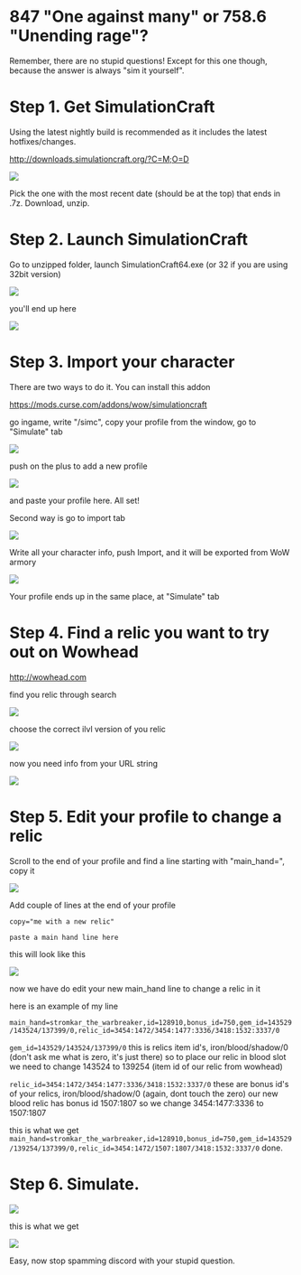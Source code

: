 # 847 "One against many" or 758.6 "Unending rage"?

Remember, there are no stupid questions!
Except for this one though, because the answer is always "sim it yourself".

# Step 1. Get SimulationCraft

Using the latest nightly build is recommended as it includes the latest hotfixes/changes.

http://downloads.simulationcraft.org/?C=M;O=D

![](http://i.imgur.com/6ZojHKe.png)

Pick the one with the most recent date (should be at the top) that ends in .7z. Download, unzip.

# Step 2. Launch SimulationCraft

Go to unzipped folder, launch SimulationCraft64.exe (or 32 if you are using 32bit version)

![](http://i.imgur.com/nGq8XnN.png)

you'll end up here

![](http://i.imgur.com/undefined.jpg)

# Step 3. Import your character

There are two ways to do it. You can install this addon

https://mods.curse.com/addons/wow/simulationcraft

go ingame, write "/simc", copy your profile from the window, go to "Simulate" tab

![](http://i.imgur.com/7GvVu27.png)

push on the plus to add a new profile

![](http://i.imgur.com/vDDupCV.png)

and paste your profile here. All set!

Second way is go to import tab

![](http://i.imgur.com/ZHmpElZ.png)

Write all your character info, push Import, and it will be exported from WoW armory

![](http://i.imgur.com/9gpi6Mx.png)

Your profile ends up in the same place, at "Simulate" tab

# Step 4. Find a relic you want to try out on Wowhead
http://wowhead.com

find you relic through search

![](http://i.imgur.com/rUg2s5q.png)

choose the correct ilvl version of you relic

![](http://i.imgur.com/zlvT8P2.png)

now you need info from your URL string

![](http://i.imgur.com/BDfYZoX.png)


# Step 5. Edit your profile to change a relic

Scroll to the end of your profile and find a line starting with "main_hand=", copy it

![](http://i.imgur.com/SmBqhXw.png)

Add couple of lines at the end of your profile


`copy="me with a new relic"`

`paste a main hand line here`

this will look like this

![](http://i.imgur.com/eyrjZmo.png)

now we have do edit your new main_hand line to change a relic in it

here is an example of my line

`main_hand=stromkar_the_warbreaker,id=128910,bonus_id=750,gem_id=143529/143524/137399/0,relic_id=3454:1472/3454:1477:3336/3418:1532:3337/0`

`gem_id=143529/143524/137399/0`
this is relics item id's, iron/blood/shadow/0 (don't ask me what is zero, it's just there)
so to place our relic in blood slot we need to change 143524 to 139254 (item id of our relic from wowhead)

`relic_id=3454:1472/3454:1477:3336/3418:1532:3337/0`
these are bonus id's of your relics, iron/blood/shadow/0 (again, dont touch the zero)
our new blood relic has bonus id 1507:1807 so we change 3454:1477:3336 to 1507:1807

this is what we get
`main_hand=stromkar_the_warbreaker,id=128910,bonus_id=750,gem_id=143529/139254/137399/0,relic_id=3454:1472/1507:1807/3418:1532:3337/0`
done.

# Step 6. Simulate.

![](http://i.imgur.com/qO8Ueje.png)

this is what we get

![](http://i.imgur.com/Ove2SAh.png)


Easy, now stop spamming discord with your stupid question.

